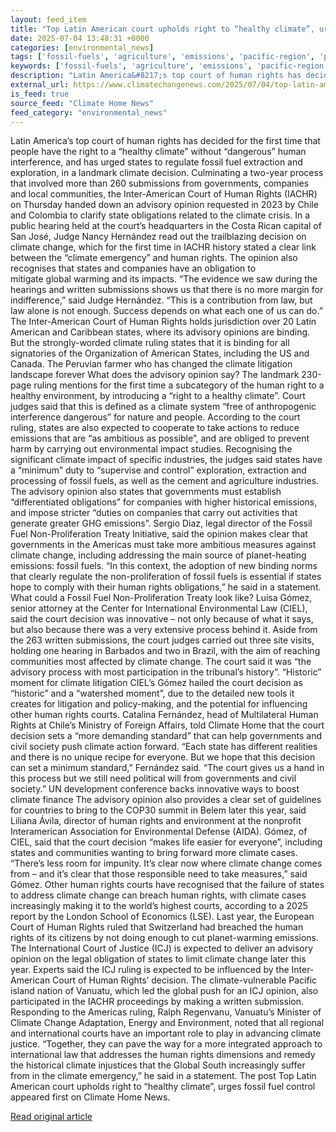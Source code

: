```yaml
---
layout: feed_item
title: "Top Latin American court upholds right to “healthy climate”, urges fossil fuel control"
date: 2025-07-04 13:48:31 +0000
categories: [environmental_news]
tags: ['fossil-fuels', 'agriculture', 'emissions', 'pacific-region', 'public-health', 'oceania', 'climate-health', 'year-2023', 'climate-costs', 'economic-impacts']
keywords: ['fossil-fuels', 'agriculture', 'emissions', 'pacific-region', 'public-health', 'latin', 'american', 'court']
description: "Latin America&#8217;s top court of human rights has decided for the first time that people have the right to a “healthy climate” without “dangerous” human in..."
external_url: https://www.climatechangenews.com/2025/07/04/top-latin-american-court-iachr-healthy-climate-fossil-fuel-litigation-advisory-opinion/
is_feed: true
source_feed: "Climate Home News"
feed_category: "environmental_news"
---
```


Latin America&#8217;s top court of human rights has decided for the first time that people have the right to a “healthy climate” without “dangerous” human interference, and has urged states to regulate fossil fuel extraction and exploration, in a landmark climate decision. Culminating a two-year process that involved more than 260 submissions from governments, companies and local communities, the Inter-American Court of Human Rights (IACHR) on Thursday handed down an advisory opinion requested in 2023 by Chile and Colombia to clarify state obligations related to the climate crisis. In a public hearing held at the court&#8217;s headquarters in the Costa Rican capital of San José, Judge Nancy Hernández read out the trailblazing decision on climate change, which for the first time in IACHR history stated a clear link between the &#8220;climate emergency&#8221; and human rights. The opinion also recognises that states and companies have an obligation to mitigate&nbsp;global&nbsp;warming and&nbsp;its&nbsp;impacts. &#8220;The evidence we saw during the hearings and written submissions shows us that there is no more margin for indifference,&#8221; said Judge Hernández. &#8220;This is a contribution from law, but law alone is not enough. Success depends on what each one of us can do.&#8221; The Inter-American Court of Human Rights holds jurisdiction over 20 Latin American and Caribbean states, where its advisory opinions are binding. But the strongly-worded climate ruling states that it is binding for all signatories of the Organization of American States, including the US and Canada. The Peruvian farmer who has changed the climate litigation landscape forever What does the advisory opinion say? The landmark 230-page ruling mentions for the first time a subcategory of the human right to a healthy environment, by introducing a &#8220;right to a healthy climate&#8221;. Court judges said that this is defined as a climate system &#8220;free of anthropogenic interference dangerous&#8221; for nature and people. According to the court ruling, states are also expected to cooperate to take actions to reduce emissions that are &#8220;as ambitious as possible&#8221;, and are obliged to prevent harm by carrying out environmental impact studies. Recognising the significant climate impact of specific industries, the judges said states have a &#8220;minimum&#8221; duty to &#8220;supervise and control&#8221; exploration, extraction and processing of fossil fuels, as well as the cement and agriculture industries. The advisory opinion also states that governments must establish &#8220;differentiated obligations&#8221; for companies with higher historical emissions, and impose stricter &#8220;duties on companies that carry out activities that generate greater GHG emissions&#8221;. Sergio Diaz, legal director of the Fossil Fuel Non-Proliferation Treaty Initiative,&nbsp;said the opinion makes clear that governments in the Americas must take more ambitious measures against climate change, including addressing the main source of planet-heating emissions: fossil fuels. &#8220;In this context, the adoption of new binding norms that clearly regulate the non-proliferation of fossil fuels is essential if states hope to comply with their human rights obligations,&#8221; he said in a statement. What could a Fossil Fuel Non-Proliferation Treaty look like? Luisa Gómez, senior attorney at the Center for International Environmental Law (CIEL), said the court decision was innovative &#8211; not only because of what it says, but also because there was a very extensive process behind it. Aside from the 263 written submissions, the court judges carried out three site visits, holding one hearing in Barbados and two in Brazil, with the aim of reaching communities most affected by climate change. The court said it was &#8220;the advisory process with most participation in the tribunal&#8217;s history&#8221;. &#8220;Historic&#8221; moment for climate litigation CIEL&#8217;s Gómez hailed the court decision as &#8220;historic&#8221; and a &#8220;watershed moment&#8221;, due to the detailed new tools it creates for litigation and policy-making, and the potential for influencing other human rights courts. Catalina Fernández, head of Multilateral Human Rights at Chile&#8217;s Ministry of Foreign Affairs, told Climate Home that the court decision sets a &#8220;more demanding standard&#8221; that can help governments and civil society push climate action forward. &#8220;Each state has different realities and there is no unique recipe for everyone. But we hope that this decision can set a minimum standard,&#8221; Fernández said. &#8220;The court gives us a hand in this process but we still need political will from governments and civil society.&#8221; UN development conference backs innovative ways to boost climate finance The advisory opinion also provides a clear set of guidelines for countries to bring to the COP30 summit in Belem later this year, said Liliana Ávila, director of human rights and environment at the nonprofit Interamerican Association for Environmental Defense (AIDA). Gómez, of CIEL, said that the court decision &#8220;makes life easier for everyone&#8221;, including states and communities wanting to bring forward more climate cases. &#8220;There&#8217;s less room for impunity. It&#8217;s clear now where climate change comes from &#8211; and it&#8217;s clear that those responsible need to take measures,&#8221; said Gómez. Other human rights courts have recognised that the failure of states to address climate change can breach human rights, with climate cases increasingly making it to the world&#8217;s highest courts, according to a 2025 report by the London School of Economics (LSE). Last year, the European Court of Human Rights ruled that Switzerland had breached the human rights of its citizens by not doing enough to cut planet-warming emissions. The International Court of Justice (ICJ) is expected to deliver an advisory opinion on the legal obligation of states to limit climate change later this year. Experts said the ICJ ruling is expected to be influenced by the Inter-American Court of Human Rights&#8217; decision. The climate-vulnerable Pacific island nation of Vanuatu, which led the global push for an ICJ opinion, also participated in the IACHR proceedings by making a&nbsp;written submission. Responding to the Americas ruling, Ralph&nbsp;Regenvanu, Vanuatu&#8217;s Minister of Climate Change Adaptation, Energy and Environment, noted that all regional and international courts have an important role to play in advancing climate justice. &#8220;Together, they can pave the way for a more integrated approach to international law that addresses the human rights dimensions and remedy the historical climate injustices that the Global South increasingly suffer from in the climate emergency,&#8221; he said in a statement. The post Top Latin American court upholds right to &#8220;healthy climate&#8221;, urges fossil fuel control appeared first on Climate Home News.

[Read original article](https://www.climatechangenews.com/2025/07/04/top-latin-american-court-iachr-healthy-climate-fossil-fuel-litigation-advisory-opinion/)
